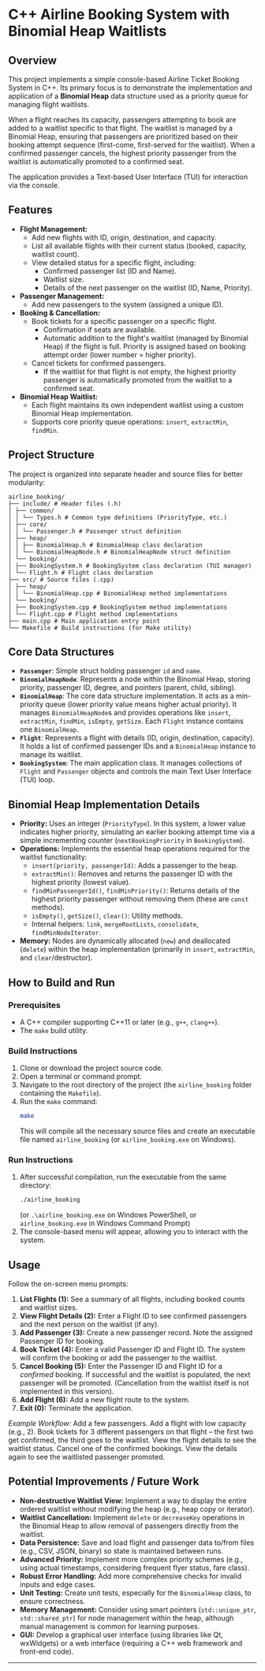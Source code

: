 # C++ Airline Booking System with Binomial Heap Waitlists

## Overview

This project implements a simple console-based Airline Ticket Booking System in C++. Its primary focus is to demonstrate the implementation and application of a **Binomial Heap** data structure used as a priority queue for managing flight waitlists.

When a flight reaches its capacity, passengers attempting to book are added to a waitlist specific to that flight. The waitlist is managed by a Binomial Heap, ensuring that passengers are prioritized based on their booking attempt sequence (first-come, first-served for the waitlist). When a confirmed passenger cancels, the highest priority passenger from the waitlist is automatically promoted to a confirmed seat.

The application provides a Text-based User Interface (TUI) for interaction via the console.

## Features

- **Flight Management:**
  - Add new flights with ID, origin, destination, and capacity.
  - List all available flights with their current status (booked, capacity, waitlist count).
  - View detailed status for a specific flight, including:
    - Confirmed passenger list (ID and Name).
    - Waitlist size.
    - Details of the next passenger on the waitlist (ID, Name, Priority).
- **Passenger Management:**
  - Add new passengers to the system (assigned a unique ID).
- **Booking & Cancellation:**
  - Book tickets for a specific passenger on a specific flight.
    - Confirmation if seats are available.
    - Automatic addition to the flight's waitlist (managed by Binomial Heap) if the flight is full. Priority is assigned based on booking attempt order (lower number = higher priority).
  - Cancel tickets for confirmed passengers.
    - If the waitlist for that flight is not empty, the highest priority passenger is automatically promoted from the waitlist to a confirmed seat.
- **Binomial Heap Waitlist:**
  - Each flight maintains its own independent waitlist using a custom Binomial Heap implementation.
  - Supports core priority queue operations: `insert`, `extractMin`, `findMin`.

## Project Structure

The project is organized into separate header and source files for better modularity:

```
airline_booking/
├── include/ # Header files (.h)
│ ├── common/
│ │ └── Types.h # Common type definitions (PriorityType, etc.)
│ ├── core/
│ │ └── Passenger.h # Passenger struct definition
│ ├── heap/
│ │ ├── BinomialHeap.h # BinomialHeap class declaration
│ │ └── BinomialHeapNode.h # BinomialHeapNode struct definition
│ └── booking/
│ ├── BookingSystem.h # BookingSystem class declaration (TUI manager)
│ └── Flight.h # Flight class declaration
├── src/ # Source files (.cpp)
│ ├── heap/
│ │ └── BinomialHeap.cpp # BinomialHeap method implementations
│ └── booking/
│ ├── BookingSystem.cpp # BookingSystem method implementations
│ └── Flight.cpp # Flight method implementations
├── main.cpp # Main application entry point
└── Makefile # Build instructions (for Make utility)
```

## Core Data Structures

- **`Passenger`**: Simple struct holding passenger `id` and `name`.
- **`BinomialHeapNode`**: Represents a node within the Binomial Heap, storing priority, passenger ID, degree, and pointers (parent, child, sibling).
- **`BinomialHeap`**: The core data structure implementation. It acts as a min-priority queue (lower priority value means higher actual priority). It manages `BinomialHeapNode`s and provides operations like `insert`, `extractMin`, `findMin`, `isEmpty`, `getSize`. Each `Flight` instance contains one `BinomialHeap`.
- **`Flight`**: Represents a flight with details (ID, origin, destination, capacity). It holds a list of confirmed passenger IDs and a `BinomialHeap` instance to manage its waitlist.
- **`BookingSystem`**: The main application class. It manages collections of `Flight` and `Passenger` objects and controls the main Text User Interface (TUI) loop.

## Binomial Heap Implementation Details

- **Priority:** Uses an integer (`PriorityType`). In this system, a lower value indicates higher priority, simulating an earlier booking attempt time via a simple incrementing counter (`nextBookingPriority` in `BookingSystem`).
- **Operations:** Implements the essential heap operations required for the waitlist functionality:
  - `insert(priority, passengerId)`: Adds a passenger to the heap.
  - `extractMin()`: Removes and returns the passenger ID with the highest priority (lowest value).
  - `findMinPassengerId()`, `findMinPriority()`: Returns details of the highest priority passenger without removing them (these are `const` methods).
  - `isEmpty()`, `getSize()`, `clear()`: Utility methods.
  - Internal helpers: `link`, `mergeRootLists`, `consolidate`, `findMinNodeIterator`.
- **Memory:** Nodes are dynamically allocated (`new`) and deallocated (`delete`) within the heap implementation (primarily in `insert`, `extractMin`, and `clear`/destructor).

## How to Build and Run

### Prerequisites

- A C++ compiler supporting C++11 or later (e.g., `g++`, `clang++`).
- The `make` build utility.

### Build Instructions

1.  Clone or download the project source code.
2.  Open a terminal or command prompt.
3.  Navigate to the root directory of the project (the `airline_booking` folder containing the `Makefile`).
4.  Run the `make` command:
    ```bash
    make
    ```
    This will compile all the necessary source files and create an executable file named `airline_booking` (or `airline_booking.exe` on Windows).

### Run Instructions

1.  After successful compilation, run the executable from the same directory:
    ```bash
    ./airline_booking
    ```
    (or `.\airline_booking.exe` on Windows PowerShell, or `airline_booking.exe` in Windows Command Prompt)
2.  The console-based menu will appear, allowing you to interact with the system.

## Usage

Follow the on-screen menu prompts:

1.  **List Flights (1):** See a summary of all flights, including booked counts and waitlist sizes.
2.  **View Flight Details (2):** Enter a Flight ID to see confirmed passengers and the next person on the waitlist (if any).
3.  **Add Passenger (3):** Create a new passenger record. Note the assigned Passenger ID for booking.
4.  **Book Ticket (4):** Enter a valid Passenger ID and Flight ID. The system will confirm the booking or add the passenger to the waitlist.
5.  **Cancel Booking (5):** Enter the Passenger ID and Flight ID for a _confirmed_ booking. If successful and the waitlist is populated, the next passenger will be promoted. (Cancellation from the waitlist itself is not implemented in this version).
6.  **Add Flight (6):** Add a new flight route to the system.
7.  **Exit (0):** Terminate the application.

_Example Workflow:_ Add a few passengers. Add a flight with low capacity (e.g., 2). Book tickets for 3 different passengers on that flight – the first two get confirmed, the third goes to the waitlist. View the flight details to see the waitlist status. Cancel one of the confirmed bookings. View the details again to see the waitlisted passenger promoted.

## Potential Improvements / Future Work

- **Non-destructive Waitlist View:** Implement a way to display the entire ordered waitlist without modifying the heap (e.g., heap copy or iterator).
- **Waitlist Cancellation:** Implement `delete` or `decreaseKey` operations in the Binomial Heap to allow removal of passengers directly from the waitlist.
- **Data Persistence:** Save and load flight and passenger data to/from files (e.g., CSV, JSON, binary) so state is maintained between runs.
- **Advanced Priority:** Implement more complex priority schemes (e.g., using actual timestamps, considering frequent flyer status, fare class).
- **Robust Error Handling:** Add more comprehensive checks for invalid inputs and edge cases.
- **Unit Testing:** Create unit tests, especially for the `BinomialHeap` class, to ensure correctness.
- **Memory Management:** Consider using smart pointers (`std::unique_ptr`, `std::shared_ptr`) for node management within the heap, although manual management is common for learning purposes.
- **GUI:** Develop a graphical user interface (using libraries like Qt, wxWidgets) or a web interface (requiring a C++ web framework and front-end code).

---
